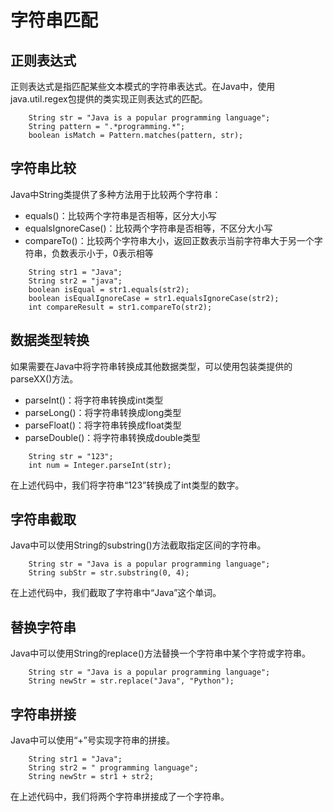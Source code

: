# 字符串匹配

## 正则表达式
正则表达式是指匹配某些文本模式的字符串表达式。在Java中，使用java.util.regex包提供的类实现正则表达式的匹配。
```
    String str = "Java is a popular programming language";
    String pattern = ".*programming.*";
    boolean isMatch = Pattern.matches(pattern, str);
```
## 字符串比较
Java中String类提供了多种方法用于比较两个字符串：
- equals()：比较两个字符串是否相等，区分大小写
- equalsIgnoreCase()：比较两个字符串是否相等，不区分大小写
- compareTo()：比较两个字符串大小，返回正数表示当前字符串大于另一个字符串，负数表示小于，0表示相等
```
    String str1 = "Java";
    String str2 = "java";
    boolean isEqual = str1.equals(str2);
    boolean isEqualIgnoreCase = str1.equalsIgnoreCase(str2);
    int compareResult = str1.compareTo(str2);
```

## 数据类型转换
如果需要在Java中将字符串转换成其他数据类型，可以使用包装类提供的parseXX()方法。
- parseInt()：将字符串转换成int类型
- parseLong()：将字符串转换成long类型
- parseFloat()：将字符串转换成float类型
- parseDouble()：将字符串转换成double类型

```
    String str = "123";
    int num = Integer.parseInt(str);
```
在上述代码中，我们将字符串“123”转换成了int类型的数字。

## 字符串截取
Java中可以使用String的substring()方法截取指定区间的字符串。
```
    String str = "Java is a popular programming language";
    String subStr = str.substring(0, 4);
```
在上述代码中，我们截取了字符串中“Java”这个单词。

## 替换字符串
Java中可以使用String的replace()方法替换一个字符串中某个字符或字符串。
```
    String str = "Java is a popular programming language";
    String newStr = str.replace("Java", "Python");
```

## 字符串拼接
Java中可以使用“+”号实现字符串的拼接。
```
    String str1 = "Java";
    String str2 = " programming language";
    String newStr = str1 + str2;
```
在上述代码中，我们将两个字符串拼接成了一个字符串。